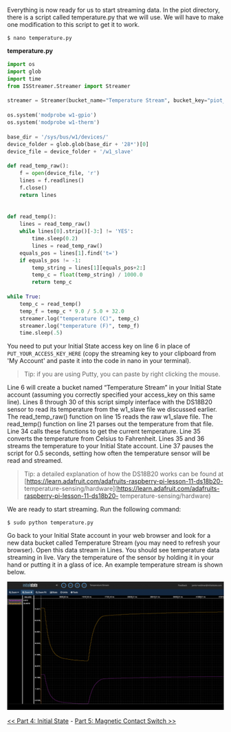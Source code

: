 Everything is now ready for us to start streaming data. In the piot directory, there is a script called temperature.py that we will use. We will have to make one modification to this script to get it to work.

```
$ nano temperature.py
```

**temperature.py**

```python
import os
import glob
import time
from ISStreamer.Streamer import Streamer

streamer = Streamer(bucket_name="Temperature Stream", bucket_key="piot_temp_stream031815", access_key="PUT_YOUR_ACCESS_KEY_HERE")

os.system('modprobe w1-gpio')
os.system('modprobe w1-therm')

base_dir = '/sys/bus/w1/devices/'
device_folder = glob.glob(base_dir + '28*')[0]
device_file = device_folder + '/w1_slave'

def read_temp_raw():
    f = open(device_file, 'r')
    lines = f.readlines()
    f.close()
    return lines


def read_temp():
    lines = read_temp_raw()
    while lines[0].strip()[-3:] != 'YES':
        time.sleep(0.2)
        lines = read_temp_raw()
    equals_pos = lines[1].find('t=')
    if equals_pos != -1:
        temp_string = lines[1][equals_pos+2:]
        temp_c = float(temp_string) / 1000.0
        return temp_c

while True:
    temp_c = read_temp()
    temp_f = temp_c * 9.0 / 5.0 + 32.0
    streamer.log("temperature (C)", temp_c)
    streamer.log("temperature (F)", temp_f)
    time.sleep(.5)
```

You need to put your Initial State access key on line 6 in place of `PUT_YOUR_ACCESS_KEY_HERE` (copy the streaming key to your clipboard from 'My Account' and paste it into the code in nano in your terminal).

> Tip: if you are using Putty, you can paste by right clicking the mouse.

Line 6 will create a bucket named “Temperature Stream” in your Initial State account (assuming you correctly specified your access_key on this same line). Lines 8 through 30 of this script simply interface with the DS18B20 sensor to read its temperature from the w1_slave file we discussed earlier. The read_temp_raw() function on line 15 reads the raw w1_slave file. The read_temp() function on line 21 parses out the temperature from that file. Line 34 calls these functions to get the current temperature. Line 35 converts the temperature from Celsius to Fahrenheit. Lines 35 and 36 streams the temperature to your Initial State account. Line 37 pauses the script for 0.5 seconds, setting how often the temperature sensor will be read and streamed.

> Tip: a detailed explanation of how the DS18B20 works can be found at [https://learn.adafruit.com/adafruits-raspberry-pi-lesson-11-ds18b20- temperature-sensing/hardware](https://learn.adafruit.com/adafruits-raspberry-pi-lesson-11-ds18b20- temperature-sensing/hardware)

We are ready to start streaming. Run the following command:

```
$ sudo python temperature.py
```

Go back to your Initial State account in your web browser and look for a new data bucket called Temperature Stream (you may need to refresh your browser). Open this data stream in Lines. You should see temperature data streaming in live. Vary the temperature of the sensor by holding it in your hand or putting it in a glass of ice. An example temperature stream is shown below.

![Example temperature output in Lines](img/example-temperature-output.png)


[<< Part 4: Initial State](Part-4.-Initial-State) - [Part 5: Magnetic Contact Switch >>](Part-5.-Magnetic-Contact-Switch)